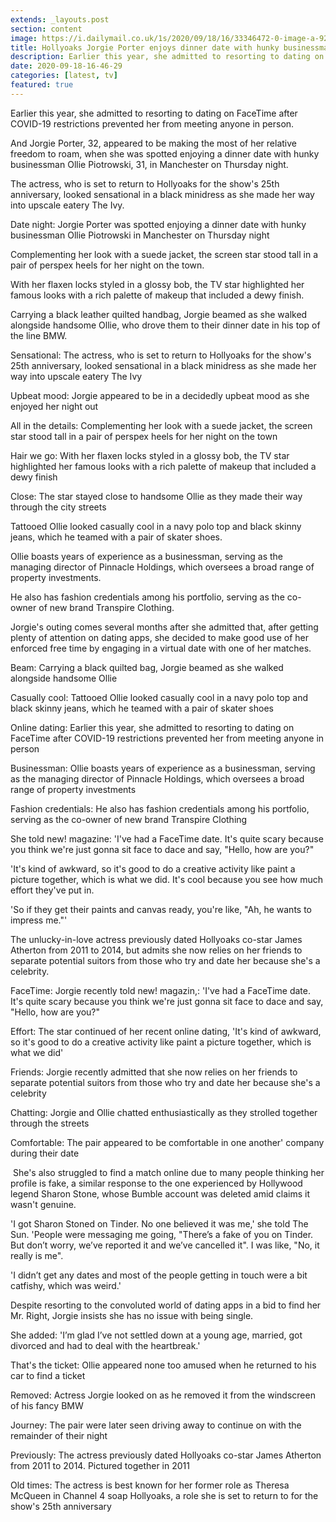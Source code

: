 ```yaml
---
extends: _layouts.post
section: content
image: https://i.dailymail.co.uk/1s/2020/09/18/16/33346472-0-image-a-92_1600443551331.jpg 
title: Hollyoaks Jorgie Porter enjoys dinner date with hunky businessman Ollie Piotrowski 
description: Earlier this year, she admitted to resorting to dating on FaceTime after COVID-19 restrictions prevented her from meeting anyone in person. 
date: 2020-09-18-16-46-29 
categories: [latest, tv] 
featured: true 
--- 
```

Earlier this year, she admitted to resorting to dating on FaceTime after COVID-19 restrictions prevented her from meeting anyone in person.

And Jorgie Porter, 32, appeared to be making the most of her relative freedom to roam, when she was spotted enjoying a dinner date with hunky businessman Ollie Piotrowski, 31, in Manchester on Thursday night.

The actress, who is set to return to Hollyoaks for the show's 25th anniversary, looked sensational in a black minidress as she made her way into upscale eatery The Ivy.

Date night: Jorgie Porter was spotted enjoying a dinner date with hunky businessman Ollie Piotrowski in Manchester on Thursday night

Complementing her look with a suede jacket, the screen star stood tall in a pair of perspex heels for her night on the town.

With her flaxen locks styled in a glossy bob, the TV star highlighted her famous looks with a rich palette of makeup that included a dewy finish.

Carrying a black leather quilted handbag, Jorgie beamed as she walked alongside handsome Ollie, who drove them to their dinner date in his top of the line BMW. 

Sensational: The actress, who is set to return to Hollyoaks for the show's 25th anniversary, looked sensational in a black minidress as she made her way into upscale eatery The Ivy

Upbeat mood: Jorgie appeared to be in a decidedly upbeat mood as she enjoyed her night out

All in the details: Complementing her look with a suede jacket, the screen star stood tall in a pair of perspex heels for her night on the town

Hair we go: With her flaxen locks styled in a glossy bob, the TV star highlighted her famous looks with a rich palette of makeup that included a dewy finish

Close: The star stayed close to handsome Ollie as they made their way through the city streets

Tattooed Ollie looked casually cool in a navy polo top and black skinny jeans, which he teamed with a pair of skater shoes.

Ollie boasts years of experience as a businessman, serving as the managing director of Pinnacle Holdings, which oversees a broad range of property investments.

He also has fashion credentials among his portfolio, serving as the co-owner of new brand Transpire Clothing. 

Jorgie's outing comes several months after she admitted that, after getting plenty of attention on dating apps, she decided to make good use of her enforced free time by engaging in a virtual date with one of her matches. 

Beam: Carrying a black quilted bag, Jorgie beamed as she walked alongside handsome Ollie

Casually cool: Tattooed Ollie looked casually cool in a navy polo top and black skinny jeans, which he teamed with a pair of skater shoes

Online dating: Earlier this year, she admitted to resorting to dating on FaceTime after COVID-19 restrictions prevented her from meeting anyone in person

Businessman: Ollie boasts years of experience as a businessman, serving as the managing director of Pinnacle Holdings, which oversees a broad range of property investments

Fashion credentials: He also has fashion credentials among his portfolio, serving as the co-owner of new brand Transpire Clothing

She told new! magazine: 'I've had a FaceTime date. It's quite scary because you think we're just gonna sit face to dace and say, "Hello, how are you?"

'It's kind of awkward, so it's good to do a creative activity like paint a picture together, which is what we did. It's cool because you see how much effort they've put in.

'So if they get their paints and canvas ready, you're like, "Ah, he wants to impress me."' 

The unlucky-in-love actress previously dated Hollyoaks co-star James Atherton from 2011 to 2014, but admits she now relies on her friends to separate potential suitors from those who try and date her because she's a celebrity. 

FaceTime: Jorgie recently told new! magazin,: 'I've had a FaceTime date. It's quite scary because you think we're just gonna sit face to dace and say, "Hello, how are you?"

Effort: The star continued of her recent online dating, 'It's kind of awkward, so it's good to do a creative activity like paint a picture together, which is what we did'

Friends: Jorgie recently admitted that she now relies on her friends to separate potential suitors from those who try and date her because she's a celebrity

Chatting: Jorgie and Ollie chatted enthusiastically as they strolled together through the streets

Comfortable: The pair appeared to be comfortable in one another' company during their date

 She's also struggled to find a match online due to many people thinking her profile is fake, a similar response to the one experienced by Hollywood legend Sharon Stone, whose Bumble account was deleted amid claims it wasn't genuine.

'I got Sharon Stoned on Tinder. No one believed it was me,' she told The Sun. 'People were messaging me going, "There’s a fake of you on Tinder. But don’t worry, we’ve reported it and we’ve cancelled it". I was like, "No, it really is me".

'I didn’t get any dates and most of the people getting in touch were a bit catfishy, which was weird.' 

Despite resorting to the convoluted world of dating apps in a bid to find her Mr. Right, Jorgie insists she has no issue with being single. 

She added: 'I’m glad I’ve not settled down at a young age, married, got divorced and had to deal with the heartbreak.'

That's the ticket: Ollie appeared none too amused when he returned to his car to find a ticket

Removed: Actress Jorgie looked on as he removed it from the windscreen of his fancy BMW

Journey: The pair were later seen driving away to continue on with the remainder of their night

Previously: The actress previously dated Hollyoaks co-star James Atherton from 2011 to 2014. Pictured together in 2011

Old times: The actress is best known for her former role as Theresa McQueen in Channel 4 soap Hollyoaks, a role she is set to return to for the show's 25th anniversary

